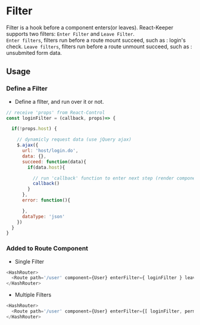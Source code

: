 # Filter

Filter is a hook before a component enters(or leaves). React-Keeper supports two filters: `Enter Filter` and `Leave Filter`.  
`Enter filters`, filters run before a route mount succeed, such as : login's check.
`Leave filters`, filters run before a route unmount succeed, such as : unsubmited form data.

## Usage
### Define a Filter
* Define a fllter, and run over it or not.
```javascript
// receive 'props' from React-Control
const loginFilter = (callback, props)=> {

  if(!props.host) {

    // dynamicly request data (use jQuery ajax)
    $.ajax({
      url: 'host/login.do',
      data: {},
      succeed: function(data){
        if(data.host){

          // run 'callback' function to enter next step (render component or next filter)
          callback()            
        }
      },
      error: function(){

      },
      dataType: 'json'
    })
  }
}
```
### Added to Route Component
* Single Filter
```javascript
<HashRouter>
  <Route path='/user' component={User} enterFilter={ loginFilter } leaveFilter={(cb)=>{ alert('will not leave') }} />
</HashRouter>
```
* Multiple Filters
```javascript
<HashRouter>
  <Route path='/user' component={User} enterFilter={[ loginFilter, permitFilter1, permitFilter2 ] } />
</HashRouter>
```
